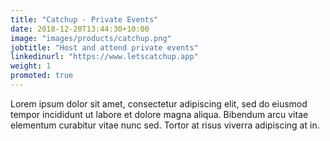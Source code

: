 ```yaml
---
title: "Catchup - Private Events"
date: 2018-12-20T13:44:30+10:00
image: "images/products/catchup.png"
jobtitle: "Host and attend private events"
linkedinurl: "https://www.letscatchup.app"
weight: 1
promoted: true
---
```


Lorem ipsum dolor sit amet, consectetur adipiscing elit, sed do eiusmod tempor incididunt ut labore et dolore magna aliqua. Bibendum arcu vitae elementum curabitur vitae nunc sed. Tortor at risus viverra adipiscing at in.
